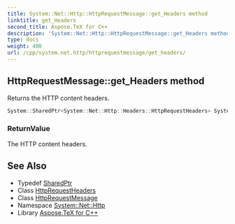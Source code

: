 ```yaml
---
title: System::Net::Http::HttpRequestMessage::get_Headers method
linktitle: get_Headers
second_title: Aspose.TeX for C++
description: 'System::Net::Http::HttpRequestMessage::get_Headers method. Returns the HTTP content headers in C++.'
type: docs
weight: 400
url: /cpp/system.net.http/httprequestmessage/get_headers/
---
```

## HttpRequestMessage::get_Headers method


Returns the HTTP content headers.

```cpp
System::SharedPtr<System::Net::Http::Headers::HttpRequestHeaders> System::Net::Http::HttpRequestMessage::get_Headers()
```


### ReturnValue

The HTTP content headers.

## See Also

* Typedef [SharedPtr](../../../system/sharedptr/)
* Class [HttpRequestHeaders](../../../system.net.http.headers/httprequestheaders/)
* Class [HttpRequestMessage](../)
* Namespace [System::Net::Http](../../)
* Library [Aspose.TeX for C++](../../../)
